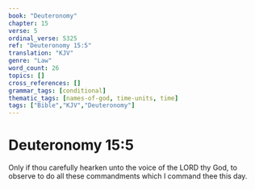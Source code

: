 ```yaml
---
book: "Deuteronomy"
chapter: 15
verse: 5
ordinal_verse: 5325
ref: "Deuteronomy 15:5"
translation: "KJV"
genre: "Law"
word_count: 26
topics: []
cross_references: []
grammar_tags: [conditional]
thematic_tags: [names-of-god, time-units, time]
tags: ["Bible","KJV","Deuteronomy"]
---
```


# Deuteronomy 15:5

Only if thou carefully hearken unto the voice of the LORD thy God, to observe to do all these commandments which I command thee this day.
